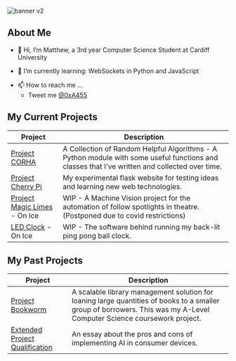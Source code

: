 ![banner v2](https://user-images.githubusercontent.com/37371392/118371401-6d6c2500-b5a4-11eb-9c7a-a4b4b2293633.png)

## About Me

- 👋 Hi, I’m Matthew, a 3rd year Computer Science Student at Cardiff University
<!--- - 👀 I’m interested in ...--->
- 🌱 I’m currently learning: WebSockets in Python and JavaScript 
<!--- - 💞️ I’m looking to collaborate on ...--->
- 📫 How to reach me ...
	* Tweet me [@0xA455](https://twitter.com/0xA455)

## My Current Projects
 Project | Description
 --- | --- 
[Project CORHA](project-corha) | A Collection of Random Helpful Algorithms - A Python module with some useful functions and classes that I've written and collected over time.
[Project Cherry Pi](project-cherry-pi) | My experimental flask website for testing ideas and learning new web technologies.
[Project Magic Limes](project-magic-limes) - On Ice | WIP - A Machine Vision project for the automation of follow spotlights in theatre. (Postponed due to covid restrictions)
[LED Clock](led-clock) - On Ice | WIP - The software behind running my back-lit ping pong ball clock.


## My Past Projects

 Project | Description
 --- | --- 
[Project Bookworm](Project-Bookworm) | A scalable library management solution for loaning large quantities of books to a smaller group of borrowers. This was my A-Level Computer Science coursework project.
[Extended Project Qualification](EPQ) | An essay about the pros and cons of implementing AI in consumer devices.
<!---
mattl1598/mattl1598 is a ✨ special ✨ repository because its `README.md` (this file) appears on your GitHub profile.
You can click the Preview link to take a look at your changes.
--->
